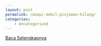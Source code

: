 ```yaml
---
layout: post
permalink: /mimpi-mobil-pinjaman-hilang/
categories:
    - Uncategorized
---
```


[Baca Selengkapnya](/10)